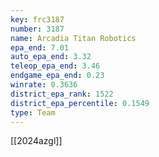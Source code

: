 ```yaml
---
key: frc3187
number: 3187
name: Arcadia Titan Robotics
epa_end: 7.01
auto_epa_end: 3.32
teleop_epa_end: 3.46
endgame_epa_end: 0.23
winrate: 0.3636
district_epa_rank: 1522
district_epa_percentile: 0.1549
type: Team
---
```

[[2024azgl]]

